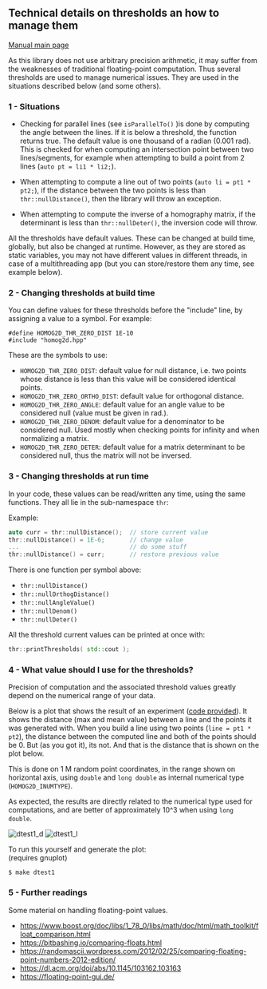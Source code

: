 ## Technical details on thresholds an how to manage them

[Manual main page](homog2d_manual.md)

As this library does not use arbitrary precision arithmetic, it may suffer from the weaknesses of traditional floating-point computation.
Thus several thresholds are used to manage numerical issues.
They are used in the situations described below (and some others).

### 1 - Situations

* Checking for parallel lines (see `isParallelTo()` )is done by computing the angle between the lines.
If it is below a threshold, the function returns true.
The default value is one thousand of a radian (0.001 rad).
This is checked for when computing an intersection point between two lines/segments,
for example when attempting to build a point from 2 lines
(`auto pt = li1 * li2;`).

* When attempting to compute a line out of two points (`auto li = pt1 * pt2;`),
if the distance between the two points is less than `thr::nullDistance()`,
then the library will throw an exception.

* When attempting to compute the inverse of a homography matrix, if the determinant is less
than `thr::nullDeter()`, the inversion code will throw.

All the thresholds have default values.
These can be changed at build time, globally, but also be changed at runtime.
However, as they are stored as static variables, you may not have different values in different threads, in case of a multithreading app
(but you can store/restore them any time, see example below).


### 2 - Changing thresholds at build time

You can define values for these thresholds before the "include" line, by assigning a value to a symbol.
For example:
```
#define HOMOG2D_THR_ZERO_DIST 1E-10
#include "homog2d.hpp"
```

These are the symbols to use:

* `HOMOG2D_THR_ZERO_DIST`: default value for null distance, i.e. two points whose distance is less than this value will be considered identical points.
* `HOMOG2D_THR_ZERO_ORTHO_DIST`: default value for orthogonal distance.
* `HOMOG2D_THR_ZERO_ANGLE`: default value for an angle value to be considered null (value must be given in rad.).
* `HOMOG2D_THR_ZERO_DENOM`: default value for a denominator to be considered null. Used mostly when checking points for infinity and when normalizing a matrix.
* `HOMOG2D_THR_ZERO_DETER`: default value for a matrix determinant to be considered null, thus the matrix will not be inversed.

### 3 - Changing thresholds at run time

In your code, these values can be read/written any time, using the same functions.
They all lie in the sub-namespace `thr`:

Example:
```C++
auto curr = thr::nullDistance();  // store current value
thr::nullDistance() = 1E-6;       // change value
...                               // do some stuff
thr::nullDistance() = curr;       // restore previous value
```

There is one function per symbol above:
* `thr::nullDistance()`
* `thr::nullOrthogDistance()`
* `thr::nullAngleValue()`
* `thr::nullDenom()`
* `thr::nullDeter()`

All the threshold current values can be printed at once with:

```C++
thr::printThresholds( std::cout );
```


### 4 - What value should I use for the thresholds?

Precision of computation and the associated threshold values greatly depend on the numerical range of your data.

Below is a plot that shows the result of an experiment ([code provided](../misc/dtest1.cpp)).
It shows the distance (max and mean value) between a line and the points it was generated with.
When you build a line using two points (`line = pt1 * pt2`), the distance between the computed line and both of the points should be 0.
But (as you got it), its not.
And that is the distance that is shown on the plot below.

This is done on 1 M random point coordinates, in the range shown on horizontal axis,
using `double` and `long double` as internal numerical type (`HOMOG2D_INUMTYPE`).

As expected, the results are directly related to the numerical type used for computations,
and are better of approximately 10^3 when using `long double`.

![dtest1_d](img_other/dtest1_d.png)
![dtest1_l](img_other/dtest1_l.png)

To run this yourself and generate the plot:
<br>
(requires gnuplot)
```
$ make dtest1
```

### 5 - Further readings

Some material on handling floating-point values.

- https://www.boost.org/doc/libs/1_78_0/libs/math/doc/html/math_toolkit/float_comparison.html
- https://bitbashing.io/comparing-floats.html
- https://randomascii.wordpress.com/2012/02/25/comparing-floating-point-numbers-2012-edition/
- https://dl.acm.org/doi/abs/10.1145/103162.103163
- https://floating-point-gui.de/



